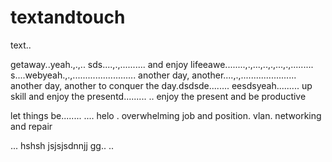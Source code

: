 # textandtouch
text..

getaway..yeah.,.,..
sds....,.,..........
and enjoy lifeeawe........,.,...,..,.,...,.,.........
s....webyeah.,.,.........................
another day, another....,.,......................
another day, another to conquer the day.dsdsde........
eesdsyeah.........
up skill and enjoy the presentd.........
..
enjoy the present and be productive 

let things be........
....
helo
. overwhelming job and position. vlan. networking and repair

...
hshsh
jsjsjsdnnjj
gg..
..